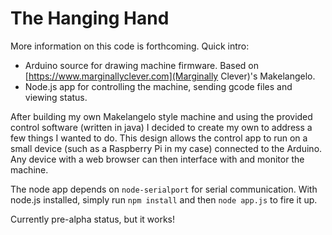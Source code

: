 # The Hanging Hand

More information on this code is forthcoming. Quick intro:

- Arduino source for drawing machine firmware. Based on [https://www.marginallyclever.com](Marginally Clever)'s Makelangelo.
- Node.js app for controlling the machine, sending gcode files and viewing status.

After building my own Makelangelo style machine and using the provided control software (written in java) I decided to create my own to address a few things I wanted to do. This design allows the control app to run on a small device (such as a Raspberry Pi in my case) connected to the Arduino. Any device with a web browser can then interface with and monitor the machine.

The node app depends on `node-serialport` for serial communication. With node.js installed, simply run `npm install` and then `node app.js` to fire it up.

Currently pre-alpha status, but it works!


